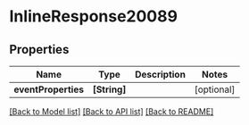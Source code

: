 # InlineResponse20089

## Properties
Name | Type | Description | Notes
------------ | ------------- | ------------- | -------------
**eventProperties** | **[String]** |  | [optional] 

[[Back to Model list]](../README.md#documentation-for-models) [[Back to API list]](../README.md#documentation-for-api-endpoints) [[Back to README]](../README.md)


